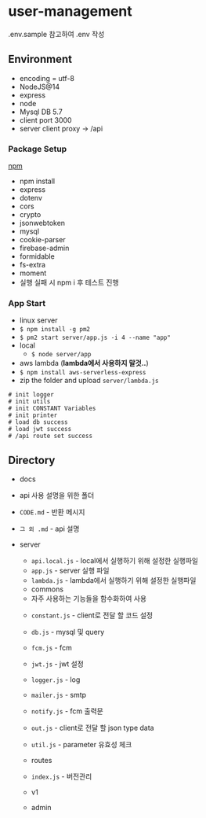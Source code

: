 # user-management

.env.sample 참고하여 .env 작성

## Environment
* encoding = utf-8
* NodeJS@14
* express
* node
* Mysql DB 5.7
* client port 3000
* server client proxy -> /api

### Package Setup
[npm](https://www.npmjs.com/)
* npm install 
 * express
 * dotenv
 * cors
 * crypto
 * jsonwebtoken
 * mysql
 * cookie-parser
 * firebase-admin
 * formidable
 * fs-extra
 * moment
* 실행 실패 시 npm i 후 테스트 진행

### App Start
* linux server
 * ```$ npm install -g pm2```
 * ```$ pm2 start server/app.js -i 4 --name "app"```
* local
  * ```$ node server/app```
* aws lambda (**lambda에서 사용하지 말것..**)
 * ```$ npm install aws-serverless-express```
 * zip the folder and upload `server/lambda.js`
```
# init logger
# init utils
# init CONSTANT Variables
# init printer
# load db success
# load jwt success
# /api route set success
```

## Directory
* docs
 - api 사용 설명을 위한 폴더
 * ```CODE.md``` - 반환 메시지
 * ```그 외 .md``` - api 설명

* server
  * ```api.local.js``` - local에서 실행하기 위해 설정한 실행파일
  * ```app.js``` - server 실행 파일
  * ```lambda.js``` - lambda에서 실행하기 위해 설정한 실행파일
  * commons
   - 자주 사용하는 기능들을 함수화하여 사용
   * ```constant.js``` - client로 전달 할 코드 설정
   * ```db.js``` - mysql 및 query
   * ```fcm.js``` - fcm 
   * ```jwt.js``` - jwt 설정 
   * ```logger.js``` - log
   * ```mailer.js``` - smtp
   * ```notify.js``` - fcm 출력문
   * ```out.js``` - client로 전달 할 json type data
   * ```util.js``` - parameter 유효성 체크

  * routes
   * ```index.js``` - 버전관리
   * v1
    * admin

